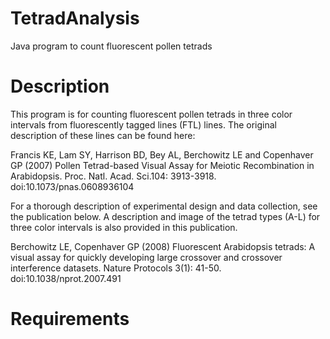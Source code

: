# TetradAnalysis
Java program to count fluorescent pollen tetrads

# Description
This program is for counting fluorescent pollen tetrads in three color intervals from fluorescently tagged lines (FTL) lines.  The original description of these lines can be found here:

Francis KE, Lam SY, Harrison BD, Bey AL, Berchowitz LE and Copenhaver GP (2007) Pollen Tetrad-based Visual Assay for Meiotic Recombination in Arabidopsis.  Proc. Natl. Acad. Sci.104: 3913-3918.  doi:10.1073/pnas.0608936104 

For a thorough description of experimental design and data collection, see the publication below.  A description and image of the tetrad types (A-L) for three color intervals is also provided in this publication.

Berchowitz LE, Copenhaver GP (2008) Fluorescent Arabidopsis tetrads: A visual assay for quickly developing large crossover and crossover interference datasets.  Nature Protocols 3(1): 41-50.  doi:10.1038/nprot.2007.491 


# Requirements

#
